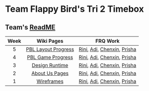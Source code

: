 # Team Flappy Bird's Tri 2 Timebox

## Team's [ReadME](https://github.com/rkwreck/team_flappy_bird#readme)

| Week | Wiki Pages | FRQ Work | 
| :--: | :--------: | :------: |
| 5 | [PBL Layout Progress](https://github.com/rkwreck/team_flappy_bird/wiki/Week-5-PBL-Progress:-Swimmy-Bird,-Source-Pages,-and-Jekyll) | [Rini](https://replit.com/join/rrkvyskgss-rini), [Adi](https://github.com/adhithin/nighthawk_csa/blob/master/src/main/java/com/nighthawk/csa/mvc/DataOps/genericDataModel/Password.java), [Chenxin](https://replit.com/@chenxinNi/FRQ5#Main.java), [Prisha](https://replit.com/@PrishaMaiti/PrishasTests#PasswordGenerator.java) |
| 4 | [PBL Game Progress](https://github.com/rkwreck/team_flappy_bird/wiki/Jan-6th-%E2%80%93%C2%A0PBL-Progress-Tangibles:-Making-Games) | [Rini](https://docs.google.com/document/d/1MGJnbg-C82_RHkVBFWTm0NsNgXVti9ACZfjGJobwdt8/edit?usp=sharing), [Adi](https://padlet.com/adhithinmurthy07/qpjul2mieejnr1d6), [Chenxin](https://docs.google.com/document/d/1Yva-kQ3c_p_qO1O4K9rHbdkfy4ubx91boqDq0Vm5avo/edit?usp=sharing), [Prisha](https://docs.google.com/document/d/1UMpUJh6ypdTm1OwjPtjGThXWPG4ovmtr2x3-fMQVwFc/edit?usp=sharing) |
| 3 | [Design Runtime](https://github.com/rkwreck/team_flappy_bird/wiki/Design-Manager-Tangibles-(Week-3)---Runtime) | [Rini](https://docs.google.com/document/d/1MGJnbg-C82_RHkVBFWTm0NsNgXVti9ACZfjGJobwdt8/edit?usp=sharing), [Adi](https://padlet.com/adhithinmurthy07/qpjul2mieejnr1d6), [Chenxin](https://docs.google.com/document/d/1Yva-kQ3c_p_qO1O4K9rHbdkfy4ubx91boqDq0Vm5avo/edit?usp=sharing), [Prisha](https://docs.google.com/document/d/1UMpUJh6ypdTm1OwjPtjGThXWPG4ovmtr2x3-fMQVwFc/edit?usp=sharing) | 
| 2 | [About Us Pages](https://github.com/rkwreck/team_flappy_bird/wiki/Individual-Home-Pages-Preview-(Tangibles)) | [Rini](https://docs.google.com/document/d/1MGJnbg-C82_RHkVBFWTm0NsNgXVti9ACZfjGJobwdt8/edit?usp=sharing), [Adi](https://padlet.com/adhithinmurthy07/qpjul2mieejnr1d6), [Chenxin](https://docs.google.com/document/d/1Yva-kQ3c_p_qO1O4K9rHbdkfy4ubx91boqDq0Vm5avo/edit?usp=sharing), [Prisha](https://docs.google.com/document/d/1UMpUJh6ypdTm1OwjPtjGThXWPG4ovmtr2x3-fMQVwFc/edit?usp=sharing) | 
| 1 | [Wireframes](https://github.com/rkwreck/team_flappy_bird/wiki/Wireframes) | [Rini](https://docs.google.com/document/d/1MGJnbg-C82_RHkVBFWTm0NsNgXVti9ACZfjGJobwdt8/edit?usp=sharing), [Adi](https://padlet.com/adhithinmurthy07/qpjul2mieejnr1d6), [Chenxin](https://docs.google.com/document/d/1Yva-kQ3c_p_qO1O4K9rHbdkfy4ubx91boqDq0Vm5avo/edit?usp=sharing), [Prisha](https://docs.google.com/document/d/1UMpUJh6ypdTm1OwjPtjGThXWPG4ovmtr2x3-fMQVwFc/edit?usp=sharing) |
